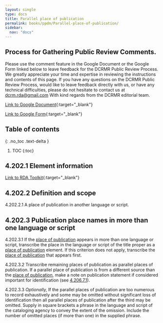 ```yaml
---
layout: single
type: docs
title: Parallel place of publication
permalink: books/ppdm/Parallel-place-of-publication/
sidebar:
  nav: "docs"
---
```


## Process for Gathering Public Review Comments.
Please use the comment feature in the Google Document or the Google Form linked below to leave feedback for the DCRMR Public Review Process.  We greatly appreciate your time and expertise in reviewing the instructions and contents of this page.  If you have any questions on the DCRMR Public Review Process, would like to leave feedback directly with us, or have any technical difficulties, please do not hesitate to contact us at dcrm.rda@gmail.com  With kind regards from the DCRMR editorial team.

[Link to Google Document](https://docs.google.com/document/d/1RMRdCQzvZDeh3ODtHnVKGildfELwbXvJcPlP9RhKftE/edit){:target="_blank"}

[Link to Google Form](https://docs.google.com/forms/d/e/1FAIpQLSdNtJkbY1mngdTcvCoB7zZcpaIuuKHvlbyiidP-QunDy14VcQ/viewform){:target="_blank"}

## Table of contents
{: .no_toc .text-delta }

1. TOC
{:toc}

## 4.202.1 Element information

[Link to RDA Toolkit](https://beta.rdatoolkit.org/Content/Index?externalId=en-US_ala-5e38f1d4-17a1-3ff9-a1c8-eacbfd04e68e){:target="_blank"}

## 4.202.2 Definition and scope

<a name="4.202.2.1">4.202.2.1</a>  A place of publication in another language or script.

## 4.202.3 Publication place names in more than one language or script

<a name="4.202.3.1">4.202.3.1</a> If the [place of publication](/DCRMR/books/ppdm/Place-of-publication/) appears in more than one language or script, transcribe the place in the language or script of the title proper as a [place of publication](/DCRMR/books/ppdm/Place-of-publication/) element.  If this criterion does not apply, transcribe the [place of publication](/DCRMR/books/ppdm/Place-of-publication/) that appears first.

<a name="4.202.3.2">4.202.3.2</a> Transcribe remaining places of publication as parallel places of publication.  If a parallel place of publication is from a different source than the [place of publication](/DCRMR/books/ppdm/Place-of-publication/), make a note on publication statement if considered important for identification (see [4.206.7.1](/DCRMR/books/ppdm/Note-on-publication-statement/#4.206.7.1)).

<a name="4.202.3.3">4.202.3.3</a> *Optionally,* If the parallel places of publication are too numerous to record exhaustively and some may be omitted without significant loss of identification then all parallel places of publication after the third may be omitted. Supply in square brackets a phrase in the language and script of the cataloging agency to convey the extent of the omission. Include the number of omitted places (if more than one) in the supplied phrase.








